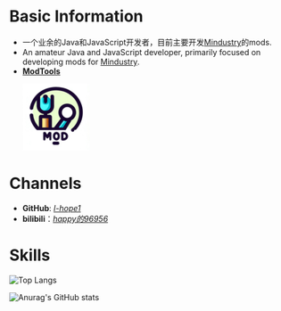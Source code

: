 # Basic Information

- 一个业余的Java和JavaScript开发者，目前主要开发[Mindustry](https://github.com/Anuken/Mindusty)的mods.
- An amateur Java and JavaScript developer, primarily focused on developing mods for [Mindustry](https://github.com/Anuken/Mindustry).
- **[ModTools](https://github.com/I-hope1/mod-tools)**<p><img src="https://github.com/I-hope1/mod-tools/blob/ea2bff46acb776535864948947fd27136554d497/assets/icon.png" width=25%></div></p>

# Channels

* **GitHub**: *[I-hope1](https://github.com/I-hope1)*
* **bilibili**：*[happy的96956](https://space.bilibili.com/473547626)*


# Skills

![Top Langs](https://github-readme-stats.vercel.app/api/top-langs/?username=I-hope1&hide=HTML,css,php&layout=compact&show_icons=true)

![Anurag's GitHub stats](https://github-readme-stats.vercel.app/api?username=I-hope1&show_icons=true)

